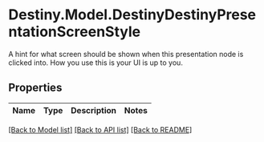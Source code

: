 # Destiny.Model.DestinyDestinyPresentationScreenStyle
A hint for what screen should be shown when this presentation node is clicked into. How you use this is your UI is up to you.

## Properties

Name | Type | Description | Notes
------------ | ------------- | ------------- | -------------

[[Back to Model list]](../README.md#documentation-for-models) [[Back to API list]](../README.md#documentation-for-api-endpoints) [[Back to README]](../README.md)

